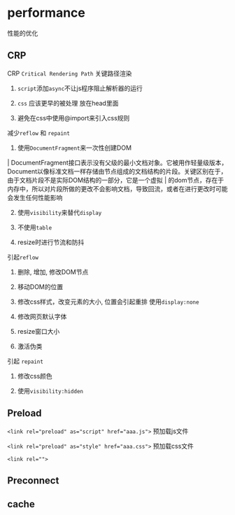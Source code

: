 # performance

性能的优化

## CRP

CRP `Critical Rendering Path` 关键路径渲染

 1. `script`添加`async`不让js程序阻止解析器的运行

 2. `css` 应该更早的被处理 放在head里面

 3. 避免在css中使用@import来引入css规则

 减少`reflow` 和 `repaint`

  1. 使用`DocumentFragment`来一次性创建DOM

  | DocumentFragment接口表示没有父级的最小文档对象。它被用作轻量级版本，Document以像标准文档一样存储由节点组成的文档结构的片段。关键区别在于，由于文档片段不是实际DOM结构的一部分，它是一个虚拟
  | 的dom节点，存在于内存中，所以对片段所做的更改不会影响文档，导致回流，或者在进行更改时可能会发生任何性能影响

  2. 使用`visibility`来替代`display`

  3. 不使用`table`

  4. resize时进行节流和防抖

 引起`reflow`

  1. 删除, 增加, 修改DOM节点

  2. 移动DOM的位置

  3. 修改css样式，改变元素的大小, 位置会引起重排  使用`display:none`

  4. 修改网页默认字体

  5. resize窗口大小

  6. 激活伪类

引起 `repaint`  

  1. 修改css颜色

  2. 使用`visibility:hidden`

## Preload

`<link rel="preload" as="script" href="aaa.js">`  预加载js文件

`<link rel="preload" as="style" href="aaa.css">`  预加载css文件

`<link rel="">`

## Preconnect

## cache
